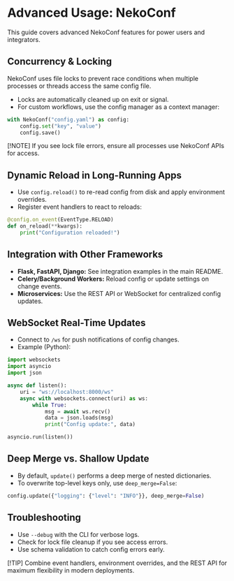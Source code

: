 # Advanced Usage: NekoConf

This guide covers advanced NekoConf features for power users and integrators.

## Concurrency & Locking

NekoConf uses file locks to prevent race conditions when multiple processes or threads access the same config file.

- Locks are automatically cleaned up on exit or signal.
- For custom workflows, use the config manager as a context manager:

```python
with NekoConf("config.yaml") as config:
    config.set("key", "value")
    config.save()
```

[!NOTE]
If you see lock file errors, ensure all processes use NekoConf APIs for access.

## Dynamic Reload in Long-Running Apps

- Use `config.reload()` to re-read config from disk and apply environment overrides.
- Register event handlers to react to reloads:

```python
@config.on_event(EventType.RELOAD)
def on_reload(**kwargs):
    print("Configuration reloaded!")
```

## Integration with Other Frameworks

- **Flask, FastAPI, Django:** See integration examples in the main README.
- **Celery/Background Workers:** Reload config or update settings on change events.
- **Microservices:** Use the REST API or WebSocket for centralized config updates.

## WebSocket Real-Time Updates

- Connect to `/ws` for push notifications of config changes.
- Example (Python):

```python
import websockets
import asyncio
import json

async def listen():
    uri = "ws://localhost:8000/ws"
    async with websockets.connect(uri) as ws:
        while True:
            msg = await ws.recv()
            data = json.loads(msg)
            print("Config update:", data)

asyncio.run(listen())
```

## Deep Merge vs. Shallow Update

- By default, `update()` performs a deep merge of nested dictionaries.
- To overwrite top-level keys only, use `deep_merge=False`:

```python
config.update({"logging": {"level": "INFO"}}, deep_merge=False)
```

## Troubleshooting

- Use `--debug` with the CLI for verbose logs.
- Check for lock file cleanup if you see access errors.
- Use schema validation to catch config errors early.

[!TIP]
Combine event handlers, environment overrides, and the REST API for maximum flexibility in modern deployments.
